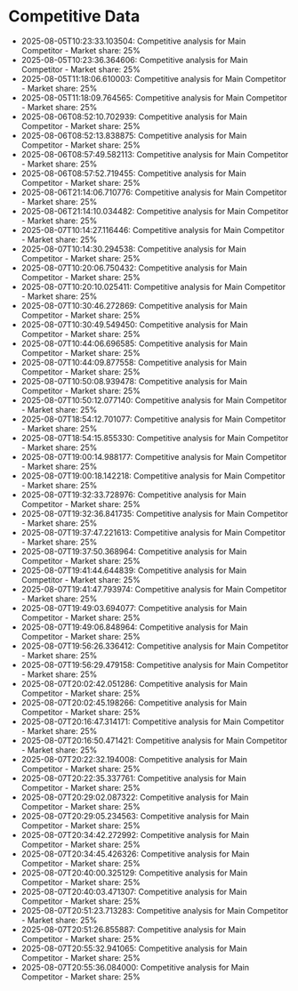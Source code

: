 # Competitive Data

- 2025-08-05T10:23:33.103504: Competitive analysis for Main Competitor - Market share: 25%
- 2025-08-05T10:23:36.364606: Competitive analysis for Main Competitor - Market share: 25%
- 2025-08-05T11:18:06.610003: Competitive analysis for Main Competitor - Market share: 25%
- 2025-08-05T11:18:09.764565: Competitive analysis for Main Competitor - Market share: 25%
- 2025-08-06T08:52:10.702939: Competitive analysis for Main Competitor - Market share: 25%
- 2025-08-06T08:52:13.838875: Competitive analysis for Main Competitor - Market share: 25%
- 2025-08-06T08:57:49.582113: Competitive analysis for Main Competitor - Market share: 25%
- 2025-08-06T08:57:52.719455: Competitive analysis for Main Competitor - Market share: 25%
- 2025-08-06T21:14:06.710776: Competitive analysis for Main Competitor - Market share: 25%
- 2025-08-06T21:14:10.034482: Competitive analysis for Main Competitor - Market share: 25%
- 2025-08-07T10:14:27.116446: Competitive analysis for Main Competitor - Market share: 25%
- 2025-08-07T10:14:30.294538: Competitive analysis for Main Competitor - Market share: 25%
- 2025-08-07T10:20:06.750432: Competitive analysis for Main Competitor - Market share: 25%
- 2025-08-07T10:20:10.025411: Competitive analysis for Main Competitor - Market share: 25%
- 2025-08-07T10:30:46.272869: Competitive analysis for Main Competitor - Market share: 25%
- 2025-08-07T10:30:49.549450: Competitive analysis for Main Competitor - Market share: 25%
- 2025-08-07T10:44:06.696585: Competitive analysis for Main Competitor - Market share: 25%
- 2025-08-07T10:44:09.877558: Competitive analysis for Main Competitor - Market share: 25%
- 2025-08-07T10:50:08.939478: Competitive analysis for Main Competitor - Market share: 25%
- 2025-08-07T10:50:12.077140: Competitive analysis for Main Competitor - Market share: 25%
- 2025-08-07T18:54:12.701077: Competitive analysis for Main Competitor - Market share: 25%
- 2025-08-07T18:54:15.855330: Competitive analysis for Main Competitor - Market share: 25%
- 2025-08-07T19:00:14.988177: Competitive analysis for Main Competitor - Market share: 25%
- 2025-08-07T19:00:18.142218: Competitive analysis for Main Competitor - Market share: 25%
- 2025-08-07T19:32:33.728976: Competitive analysis for Main Competitor - Market share: 25%
- 2025-08-07T19:32:36.841735: Competitive analysis for Main Competitor - Market share: 25%
- 2025-08-07T19:37:47.221613: Competitive analysis for Main Competitor - Market share: 25%
- 2025-08-07T19:37:50.368964: Competitive analysis for Main Competitor - Market share: 25%
- 2025-08-07T19:41:44.644839: Competitive analysis for Main Competitor - Market share: 25%
- 2025-08-07T19:41:47.793974: Competitive analysis for Main Competitor - Market share: 25%
- 2025-08-07T19:49:03.694077: Competitive analysis for Main Competitor - Market share: 25%
- 2025-08-07T19:49:06.848964: Competitive analysis for Main Competitor - Market share: 25%
- 2025-08-07T19:56:26.336412: Competitive analysis for Main Competitor - Market share: 25%
- 2025-08-07T19:56:29.479158: Competitive analysis for Main Competitor - Market share: 25%
- 2025-08-07T20:02:42.051286: Competitive analysis for Main Competitor - Market share: 25%
- 2025-08-07T20:02:45.198266: Competitive analysis for Main Competitor - Market share: 25%
- 2025-08-07T20:16:47.314171: Competitive analysis for Main Competitor - Market share: 25%
- 2025-08-07T20:16:50.471421: Competitive analysis for Main Competitor - Market share: 25%
- 2025-08-07T20:22:32.194008: Competitive analysis for Main Competitor - Market share: 25%
- 2025-08-07T20:22:35.337761: Competitive analysis for Main Competitor - Market share: 25%
- 2025-08-07T20:29:02.087322: Competitive analysis for Main Competitor - Market share: 25%
- 2025-08-07T20:29:05.234563: Competitive analysis for Main Competitor - Market share: 25%
- 2025-08-07T20:34:42.272992: Competitive analysis for Main Competitor - Market share: 25%
- 2025-08-07T20:34:45.426326: Competitive analysis for Main Competitor - Market share: 25%
- 2025-08-07T20:40:00.325129: Competitive analysis for Main Competitor - Market share: 25%
- 2025-08-07T20:40:03.471307: Competitive analysis for Main Competitor - Market share: 25%
- 2025-08-07T20:51:23.713283: Competitive analysis for Main Competitor - Market share: 25%
- 2025-08-07T20:51:26.855887: Competitive analysis for Main Competitor - Market share: 25%
- 2025-08-07T20:55:32.941065: Competitive analysis for Main Competitor - Market share: 25%
- 2025-08-07T20:55:36.084000: Competitive analysis for Main Competitor - Market share: 25%
